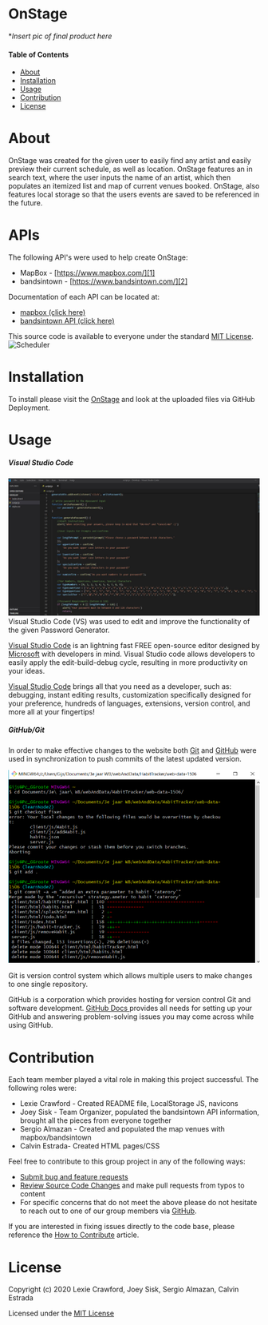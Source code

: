 # OnStage

**Insert pic of final product here*
#### Table of Contents
* [About](#About)
* [Installation](#Installation)
* [Usage](#Usage)
* [Contribution](#Contribution)
* [License](#License)

# About
OnStage was created for the given user to easily find any artist and easily preview their current schedule, as well as location. OnStage features an in search text, where the user inputs the name of an artist, which then populates an itemized list and map of current venues booked. OnStage, also features local storage so that the users events are saved to be referenced in the future.

# APIs
The following API's were used to help create OnStage:
* MapBox - [https://www.mapbox.com/][1]
* bandsintown - [https://www.bandsintown.com/][2]

Documentation of each API can be located at:
* [mapbox (click here)][3]
* [bandsintown API (click here)][4]

This source code is available to everyone under the standard [MIT License](https://github.com/microsoft/vscode/blob/master/LICENSE.txt).
![Scheduler](assets/plannerpic.JPG)

# Installation
To install please visit the [OnStage][5] and look at the uploaded files via GitHub Deployment.

# Usage
##### Visual Studio Code
![VSC](./assets/images/VSC.jpg)
Visual Studio Code (VS) was used to edit and improve the functionality of the given Password Generator. 

[Visual Studio Code](https://code.visualstudio.com/) is an lightning fast FREE open-source editor designed by [Microsoft](https://www.microsoft.com/en-us/) with developers in mind. Visual Studio code allows developers to easily apply the edit-build-debug cycle, resulting in more productivity on your ideas.

[Visual Studio Code](https://code.visualstudio.com/) brings all that you need as a developer, such as: debugging, instant editing results, customization specifically designed for your preference, hundreds of languages, extensions, version control, and more all at your fingertips!


##### GitHub/Git

In order to make effective changes to the website both [Git](https://gitforwindows.org/) and [GitHub](https://github.com/) were used in synchronization to push commits of the latest updated version. 

![Git](./assets/images/githubgitbash.png)

Git is version control system which allows multiple users to make changes to one single repository.

GitHub is a corporation which provides hosting for version control Git and software development. [GitHub Docs ](https://docs.github.com/en/free-pro-team@latest/github/setting-up-and-managing-your-github-user-account/managing-user-account-settings) provides all needs for setting up your GitHub and answering problem-solving issues you may come across while using GitHub.


# Contribution
Each team member played a vital role in making this project successful. The following roles were:
* Lexie Crawford - Created README file, LocalStorage JS, navicons
* Joey Sisk - Team Organizer, populated the bandsintown API information, brought all the pieces from everyone together 
* Sergio Almazan - Created and populated the map venues with mapbox/bandsintown
* Calvin Estrada- Created HTML pages/CSS


Feel free to contribute to this group project in any of the following ways: 
* [Submit bug and feature requests](https://github.com/Joey-Sisk/OnStage/issues)
* [Review Source Code Changes](https://github.com/Joey-Sisk/OnStage/pulls) and make pull requests from typos to content
* For specific concerns that do not meet the above please do not hesitate to reach out to one of our group members  via [ GitHub](https://https://github.com/Joey-Sisk).

If you are interested in fixing issues directly to the code base, please reference the [How to Contribute](https://github.com/microsoft/vscode/wiki/How-to-Contribute) article.

# License

Copyright (c) 2020 Lexie Crawford, Joey Sisk, Sergio Almazan, Calvin Estrada

Licensed under the [MIT License](https://github.com/lexcraw4d/SEO/blob/master/LICENSE)

  [1]: https://www.mapbox.com/
  [2]: https://www.bandsintown.com/
  [3]: https://docs.mapbox.com/api/
  [4]: https://www.artists.bandsintown.com/support/api-installation
  [5]: https://github.com/Joey-Sisk/OnStage
